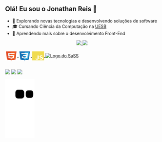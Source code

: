## Olá! Eu sou o Jonathan Reis 🤗

- 🤔 Explorando novas tecnologias e desenvolvendo soluções de software
- 🎓 Cursando Ciência da Computação na <a href="http://www.uesb.br/">UESB</a>
- 🌱 Aprendendo mais sobre o desenvolvimento Front-End

<div align="center">
  <a href="https://github.com/devjonathanreis">
  <img height="180em" src="https://github-readme-stats.vercel.app/api?username=devjonathanreis&show_icons=true&theme=dark&include_all_commits=true&count_private=true"/>
  <img height="180em" src="https://github-readme-stats.vercel.app/api/top-langs/?username=devjonathanreis&layout=compact&langs_count=7&theme=dark"/>
</div>

<div style="display: inline_block"><br>
  <img align="center" alt="Logo do HTML" height="30" width="40" src="https://raw.githubusercontent.com/devicons/devicon/master/icons/html5/html5-original.svg">
  <img align="center" alt="Logo do CSS" height="30" width="40" src="https://raw.githubusercontent.com/devicons/devicon/master/icons/css3/css3-original.svg">
  <img align="center" alt="Logo do JS" height="30" width="40" src="https://raw.githubusercontent.com/devicons/devicon/master/icons/javascript/javascript-plain.svg">
  <img align="center" alt="Logo do SaSS" height="30" width="40" src="https://cdn.jsdelivr.net/gh/devicons/devicon/icons/sass/sass-original.svg">
</div>

##

<div> 
  <a href="https://instagram.com/jonathan__reis_/" target="_blank"><img src="https://img.shields.io/badge/-Instagram-%23E4405F?style=for-the-badge&logo=instagram&logoColor=white" target="_blank"></a>
  <a href = "mailto:jonathan.2002.reis@outlook.com"><img src="https://img.shields.io/badge/-Gmail-%23333?style=for-the-badge&logo=gmail&logoColor=white" target="_blank"></a>
  <a href="3" target="_blank"><img src="https://img.shields.io/badge/-LinkedIn-%230077B5?style=for-the-badge&logo=linkedin&logoColor=white" target="_blank"></a> 

  ![Snake animation](https://github.com/DevJonathanReis/DevJonathanReis/blob/output/github-contribution-grid-snake.svg)

</div>

